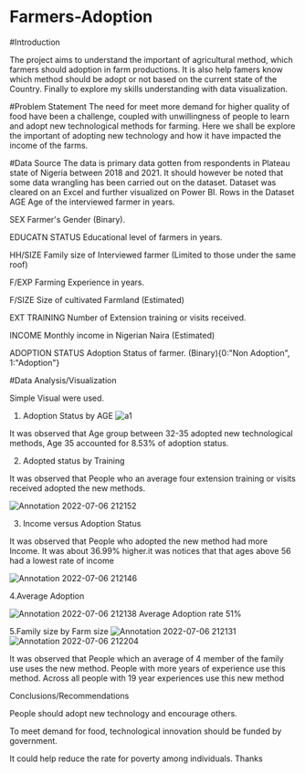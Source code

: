 # Farmers-Adoption
#Introduction

The project aims to understand the important of agricultural method, which farmers should adoption in farm productions. It is also help famers know which method should be adopt or not based on the current state of the Country. Finally to explore my skills understanding with data visualization.
  
#Problem Statement 
The need for meet more demand for higher quality of food have been a challenge, coupled with unwillingness of people to learn and adopt new technological methods for farming. Here we shall be explore the important of adopting new technology and how it have impacted the income of the farms.

#Data Source 
The data is primary data gotten from respondents in Plateau state of Nigeria between 2018 and 2021. It should however be noted that some data wrangling has been carried out on the dataset. Dataset was cleared on an Excel and further visualized on Power BI.
Rows in the Dataset
AGE
Age of the interviewed farmer in years.

SEX
Farmer's Gender (Binary).

EDUCATN STATUS
Educational level of farmers in years.

HH/SIZE
Family size of Interviewed farmer (Limited to those under the same roof)

F/EXP
Farming Experience in years.

F/SIZE
Size of cultivated Farmland (Estimated)

EXT TRAINING
Number of Extension training or visits received.

INCOME
Monthly income in Nigerian Naira (Estimated)

ADOPTION STATUS
Adoption Status of farmer. (Binary){0:"Non Adoption", 1:"Adoption"}


#Data Analysis/Visualization 

Simple Visual were used.

1. Adoption Status by AGE
![a1](https://user-images.githubusercontent.com/33102340/177637895-62b770b4-2e41-41ed-8424-bd2e4421b969.png)



 It was observed that Age group between 32-35 adopted new technological methods, Age 35 accounted for 8.53% of adoption status.



2. Adopted status by Training

It was observed that People who an average four extension training or visits received adopted the new methods.

![Annotation 2022-07-06 212152](https://user-images.githubusercontent.com/33102340/177639036-47861997-eeef-45ae-b3b7-804d2b56107e.png)

3. Income versus Adoption Status 


It was observed that People who adopted the new method had more Income. It was about 36.99% higher.it was notices that that ages above 56 had a lowest rate of income 

![Annotation 2022-07-06 212146](https://user-images.githubusercontent.com/33102340/177639251-a42f1f7f-9b87-4700-b2b0-ebe8120a926d.png)


4.Average Adoption

![Annotation 2022-07-06 212138](https://user-images.githubusercontent.com/33102340/177639716-e3fac3fc-0eae-443d-8ba0-432747dc5d7c.png)
Average Adoption rate  51%

5.Family size by Farm size 
![Annotation 2022-07-06 212131](https://user-images.githubusercontent.com/33102340/177640809-4a6db4b7-4efa-4aa0-b524-b132316f69af.png)
![Annotation 2022-07-06 212204](https://user-images.githubusercontent.com/33102340/177640810-3c251fbd-9c6c-41fa-870a-7f78158ca95f.png)

It was observed that People which an average of 4 member of the family use uses the new method. People with more years of experience use this method. Across all people with 19 year experiences use this new method 

Conclusions/Recommendations

People should adopt new technology and encourage others.

To meet demand for food, technological innovation should be funded by government.

It could help reduce the rate for poverty among individuals.
 Thanks 
































